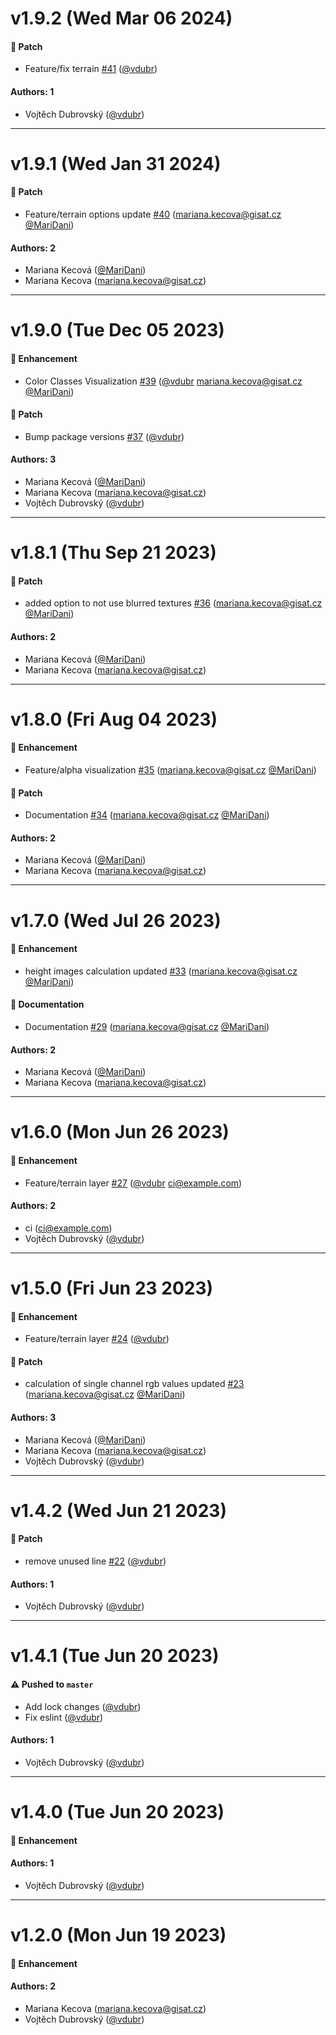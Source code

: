 # v1.9.2 (Wed Mar 06 2024)

#### 🐾 Patch

- Feature/fix terrain [#41](https://github.com/gisat-panther/deck.gl-geotiff/pull/41) ([@vdubr](https://github.com/vdubr))

#### Authors: 1

- Vojtěch Dubrovský ([@vdubr](https://github.com/vdubr))

---

# v1.9.1 (Wed Jan 31 2024)

#### 🐾 Patch

- Feature/terrain options update [#40](https://github.com/gisat-panther/deck.gl-geotiff/pull/40) (mariana.kecova@gisat.cz [@MariDani](https://github.com/MariDani))

#### Authors: 2

- Mariana Kecová ([@MariDani](https://github.com/MariDani))
- Mariana Kecova (mariana.kecova@gisat.cz)

---

# v1.9.0 (Tue Dec 05 2023)

#### 🚀 Enhancement

- Color Classes Visualization [#39](https://github.com/gisat-panther/deck.gl-geotiff/pull/39) ([@vdubr](https://github.com/vdubr) mariana.kecova@gisat.cz [@MariDani](https://github.com/MariDani))

#### 🐾 Patch

- Bump package versions [#37](https://github.com/gisat-panther/deck.gl-geotiff/pull/37) ([@vdubr](https://github.com/vdubr))

#### Authors: 3

- Mariana Kecová ([@MariDani](https://github.com/MariDani))
- Mariana Kecova (mariana.kecova@gisat.cz)
- Vojtěch Dubrovský ([@vdubr](https://github.com/vdubr))

---

# v1.8.1 (Thu Sep 21 2023)

#### 🐾 Patch

- added option to not use blurred textures [#36](https://github.com/gisat-panther/deck.gl-geotiff/pull/36) (mariana.kecova@gisat.cz [@MariDani](https://github.com/MariDani))

#### Authors: 2

- Mariana Kecová ([@MariDani](https://github.com/MariDani))
- Mariana Kecova (mariana.kecova@gisat.cz)

---

# v1.8.0 (Fri Aug 04 2023)

#### 🚀 Enhancement

- Feature/alpha visualization [#35](https://github.com/gisat-panther/deck.gl-geotiff/pull/35) (mariana.kecova@gisat.cz [@MariDani](https://github.com/MariDani))

#### 🐾 Patch

- Documentation [#34](https://github.com/gisat-panther/deck.gl-geotiff/pull/34) (mariana.kecova@gisat.cz [@MariDani](https://github.com/MariDani))

#### Authors: 2

- Mariana Kecová ([@MariDani](https://github.com/MariDani))
- Mariana Kecova (mariana.kecova@gisat.cz)

---

# v1.7.0 (Wed Jul 26 2023)

#### 🚀 Enhancement

- height images calculation updated [#33](https://github.com/gisat-panther/deck.gl-geotiff/pull/33) (mariana.kecova@gisat.cz [@MariDani](https://github.com/MariDani))

#### 📝 Documentation

- Documentation [#29](https://github.com/gisat-panther/deck.gl-geotiff/pull/29) (mariana.kecova@gisat.cz [@MariDani](https://github.com/MariDani))

#### Authors: 2

- Mariana Kecová ([@MariDani](https://github.com/MariDani))
- Mariana Kecova (mariana.kecova@gisat.cz)

---

# v1.6.0 (Mon Jun 26 2023)

#### 🚀 Enhancement

- Feature/terrain layer [#27](https://github.com/gisat-panther/deck.gl-geotiff/pull/27) ([@vdubr](https://github.com/vdubr) ci@example.com)

#### Authors: 2

- ci (ci@example.com)
- Vojtěch Dubrovský ([@vdubr](https://github.com/vdubr))

---

# v1.5.0 (Fri Jun 23 2023)

#### 🚀 Enhancement

- Feature/terrain layer [#24](https://github.com/gisat-panther/deck.gl-geotiff/pull/24) ([@vdubr](https://github.com/vdubr))

#### 🐾 Patch

- calculation of single channel rgb values updated [#23](https://github.com/gisat-panther/deck.gl-geotiff/pull/23) (mariana.kecova@gisat.cz [@MariDani](https://github.com/MariDani))

#### Authors: 3

- Mariana Kecová ([@MariDani](https://github.com/MariDani))
- Mariana Kecova (mariana.kecova@gisat.cz)
- Vojtěch Dubrovský ([@vdubr](https://github.com/vdubr))

---

# v1.4.2 (Wed Jun 21 2023)

#### 🐾 Patch

- remove unused line [#22](https://github.com/gisat-panther/deck.gl-geotiff/pull/22) ([@vdubr](https://github.com/vdubr))

#### Authors: 1

- Vojtěch Dubrovský ([@vdubr](https://github.com/vdubr))

---

# v1.4.1 (Tue Jun 20 2023)

#### ⚠️ Pushed to `master`

- Add lock changes ([@vdubr](https://github.com/vdubr))
- Fix eslint ([@vdubr](https://github.com/vdubr))

#### Authors: 1

- Vojtěch Dubrovský ([@vdubr](https://github.com/vdubr))

---

# v1.4.0 (Tue Jun 20 2023)

#### 🚀 Enhancement


#### Authors: 1

- Vojtěch Dubrovský ([@vdubr](https://github.com/vdubr))

---

# v1.2.0 (Mon Jun 19 2023)

#### 🚀 Enhancement


#### Authors: 2

- Mariana Kecova (mariana.kecova@gisat.cz)
- Vojtěch Dubrovský ([@vdubr](https://github.com/vdubr))
